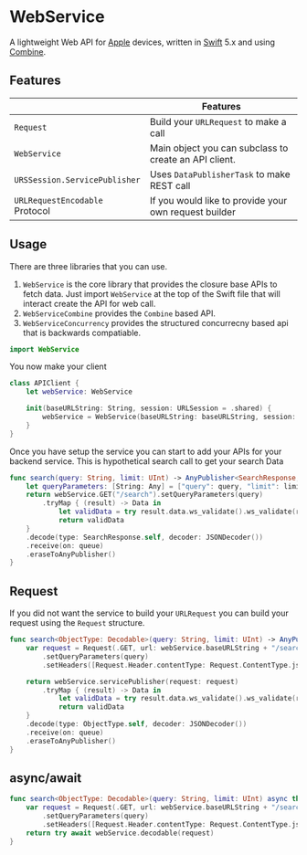 


# WebService

A lightweight Web API for [Apple](https://www.apple.com) devices, written in [Swift](https://swift.org) 5.x and using [Combine](https://developer.apple.com/documentation/combine).

## Features

| |Features |
--------------------------|------------------------------------------------------------
`Request` | Build your `URLRequest` to make a call
`WebService` | Main object you can subclass to create an API client.
`URSSession.ServicePublisher`| Uses `DataPublisherTask` to make REST call
`URLRequestEncodable` Protocol | If you would like to provide your own request builder


## Usage

There are three libraries that you can use.

1. `WebService` is the core library that provides the closure base APIs to fetch data.
Just import `WebService` at the top of the Swift file that will interact create the API for web call.
2. `WebServiceCombine` provides the `Combine` based API.
3. `WebServiceConcurrency` provides the structured concurrecny based api that is backwards compatiable.


``` swift
import WebService
```

You now make your client 

``` swift
class APIClient {
    let webService: WebService

    init(baseURLString: String, session: URLSession = .shared) {
        webService = WebService(baseURLString: baseURLString, session: session)
    }
}
```

Once you have setup the service you can start to add your APIs for your backend service. This is hypothetical search call to get your search Data

``` swift
func search(query: String, limit: UInt) -> AnyPublisher<SearchResponse, Error>? {
    let queryParameters: [String: Any] = ["query": query, "limit": limit]
    return webService.GET("/search").setQueryParameters(query)
        .tryMap { (result) -> Data in
            let validData = try result.data.ws_validate().ws_validate(result.response)
            return validData
    }
    .decode(type: SearchResponse.self, decoder: JSONDecoder())
    .receive(on: queue)
    .eraseToAnyPublisher()
}
```

## Request
If you did not want the service to build your `URLRequest` you can build your request using the `Request` structure.

``` swift
func search<ObjectType: Decodable>(query: String, limit: UInt) -> AnyPublisher<SearchResponse, Error>? {
    var request = Request(.GET, url: webService.baseURLString + "/search")
        .setQueryParameters(query)
        .setHeaders([Request.Header.contentType: Request.ContentType.json])

    return webService.servicePublisher(request: request)
        .tryMap { (result) -> Data in
            let validData = try result.data.ws_validate().ws_validate(result.response)
            return validData
    }
    .decode(type: ObjectType.self, decoder: JSONDecoder())
    .receive(on: queue)
    .eraseToAnyPublisher()
}
```

## async/await

``` swift
func search<ObjectType: Decodable>(query: String, limit: UInt) async throws -> SearchResponse {
    var request = Request(.GET, url: webService.baseURLString + "/search")
        .setQueryParameters(query)
        .setHeaders([Request.Header.contentType: Request.ContentType.json])
    return try await webService.decodable(request)
}
```
